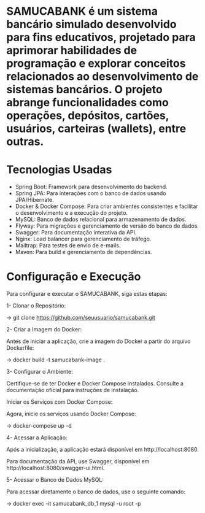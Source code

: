 # SAMUCABANK é um sistema bancário simulado desenvolvido para fins educativos, projetado para aprimorar habilidades de programação e explorar conceitos relacionados ao desenvolvimento de sistemas bancários. O projeto abrange funcionalidades como operações, depósitos, cartões, usuários, carteiras (wallets), entre outras.

# Tecnologias Usadas
- Spring Boot: Framework para desenvolvimento do backend.
- Spring JPA: Para interações com o banco de dados usando JPA/Hibernate.
- Docker & Docker Compose: Para criar ambientes consistentes e facilitar o desenvolvimento e a execução do projeto.
- MySQL: Banco de dados relacional para armazenamento de dados.
- Flyway: Para migrações e gerenciamento de versão do banco de dados.
- Swagger: Para documentação interativa da API.
- Nginx: Load balancer para gerenciamento de tráfego.
- Mailtrap: Para testes de envio de e-mails.
- Maven: Para build e gerenciamento de dependências.

# Configuração e Execução

Para configurar e executar o SAMUCABANK, siga estas etapas:

1- Clonar o Repositório:

-> git clone https://github.com/seuusuario/samucabank.git

2- Criar a Imagem do Docker:

Antes de iniciar a aplicação, crie a imagem do Docker a partir do arquivo Dockerfile:

-> docker build -t samucabank-image .

3- Configurar o Ambiente:

Certifique-se de ter Docker e Docker Compose instalados. Consulte a documentação oficial para instruções de instalação.

Iniciar os Serviços com Docker Compose:

Agora, inicie os serviços usando Docker Compose:

-> docker-compose up -d

4- Acessar a Aplicação:

Após a inicialização, a aplicação estará disponível em http://localhost:8080. 

Para documentação da API, use Swagger, disponível em http://localhost:8080/swagger-ui.html.

5- Acessar o Banco de Dados MySQL:

Para acessar diretamente o banco de dados, use o seguinte comando:

-> docker exec -it samucabank_db_1 mysql -u root -p
